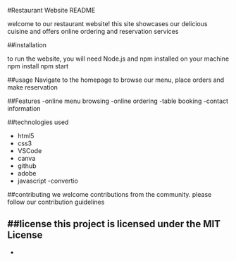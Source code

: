 #Restaurant Website README

welcome to our restaurant website! this site showcases our delicious cuisine and offers online ordering and reservation services

##installation

to run the website, you will need Node.js and npm installed on your machine
npm install
npm start

##usage
Navigate to the homepage to browse our menu, place orders and make reservation

##Features
-online menu browsing
-online ordering
-table booking
-contact information

##technologies used
- html5
- css3
- VSCode
- canva
- github
- adobe
- javascript
-convertio

##contributing
we welcome contributions from the community. please follow our contribution guidelines

##license
this project is licensed under the MIT License
- 
- 
